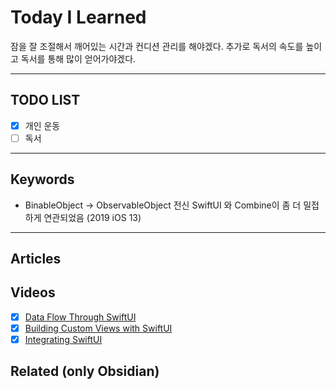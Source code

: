# Today I Learned
잠을 잘 조절해서 깨어있는 시간과 컨디션 관리를 해야겠다.
추가로 독서의 속도를 높이고 독서를 통해 많이 얻어가야겠다.

---

## TODO LIST
- [x] 개인 운동
- [ ] 독서

---

## Keywords
* BinableObject -> ObservableObject 전신
	SwiftUI 와 Combine이 좀 더 밀접하게 연관되었음 (2019 iOS 13)

---

## Articles

## Videos
- [x] [Data Flow Through SwiftUI](https://developer.apple.com/videos/play/wwdc2019/226/) 
- [x] [Building Custom Views with SwiftUI](https://developer.apple.com/videos/play/wwdc2019/237/)
- [x] [Integrating SwiftUI](https://developer.apple.com/videos/play/wwdc2019/231/)

## Related (only Obsidian)